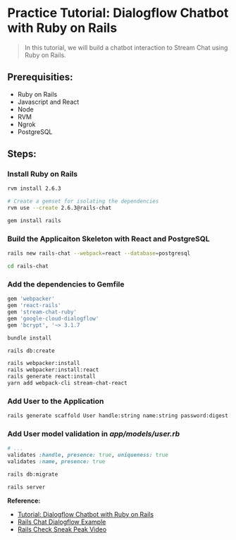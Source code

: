 # Practice Tutorial: Dialogflow Chatbot with Ruby on Rails

> In this tutorial, we will build a chatbot interaction to Stream Chat using Ruby on Rails.

## Prerequisities:
* Ruby on Rails
* Javascript and React
* Node
* RVM
* Ngrok
* PostgreSQL

## Steps:
### Install Ruby on Rails
    
```bash
rvm install 2.6.3
```

```bash
# Create a gemset for isolating the dependencies
rvm use --create 2.6.3@rails-chat
```

```bash
gem install rails 
```

### Build the Applicaiton Skeleton with React and PostgreSQL
```bash
rails new rails-chat --webpack=react --database=postgresql
```

```bash
cd rails-chat
```

### Add the dependencies to Gemfile
```ruby
gem 'webpacker'
gem 'react-rails'
gem 'stream-chat-ruby'
gem 'google-cloud-dialogflow'
gem 'bcrypt', '~> 3.1.7
```

```bash
bundle install
```

```bash
rails db:create
```

```bash
rails webpacker:install
rails webpacker:install:react
rails generate react:install
yarn add webpack-cli stream-chat-react
```

### Add User to the Application
```bash
rails generate scaffold User handle:string name:string password:digest
```

### Add User model validation in _app/models/user.rb_
```ruby
# ...
validates :handle, presence: true, uniqueness: true
validates :name, presence: true
```

```bash
rails db:migrate
```

```bash
rails server
```


**Reference:**
* [Tutorial: Dialogflow Chatbot with Ruby on Rails](https://dev.to/mirceacosbuc/tutorial-dialogflow-chatbot-with-ruby-on-rails-3p87)
* [Rails Chat Dialogflow Example](https://github.com/GetStream/rails-chat-dialogflow-example)
* [Rails Check Sneak Peak Video](https://vimeo.com/346885809)